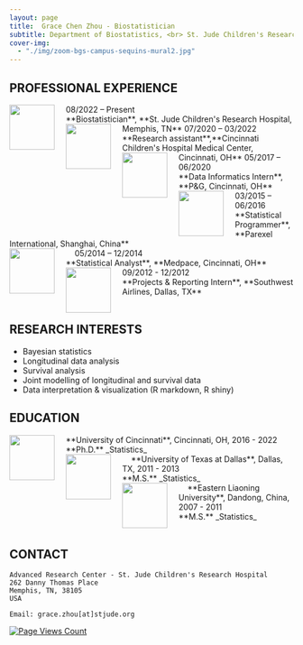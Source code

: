 ```yaml
---
layout: page
title:  Grace Chen Zhou - Biostatistician
subtitle: Department of Biostatistics, <br> St. Jude Children's Research Hospital
cover-img:
  - "./img/zoom-bgs-campus-sequins-mural2.jpg"
---
```


<style type="text/css">
.intro-header .page-heading h1 {
  margin-top: 0;
  font-size: 3.125rem;
}
</style>

## PROFESSIONAL EXPERIENCE
<img src="../../img/StJude.jpeg" align="left" height="80px" width="80px" style="margin-right: 20px;"> 
08/2022 – Present 		<br>
**Biostatistician**, **St. Jude Children's Research Hospital, Memphis, TN**

<img src="../../img/cchmc.png" align="left" height="80px" width="80px" style="margin-right: 20px;"> 
07/2020 – 03/2022 		<br>
**Research assistant**,**Cincinnati Children's Hospital Medical Center, Cincinnati, OH**

<img src="../../img/pg.png" align="left" height="80px" width="80px" style="margin-right: 20px;"> 
05/2017 – 06/2020 		<br>
**Data Informatics Intern**, **P&G, Cincinnati, OH**

<img src="../../img/parexel.png" align="left" height="80px" width="80px" style="margin-right: 20px;"> 
03/2015 – 06/2016 	<br>
**Statistical Programmer**, **Parexel International, Shanghai, China**	<br>&nbsp; &nbsp; 

<img src="../../img/medpace.png" align="left" height="80px" width="80px" style="margin-right: 20px;"> 
05/2014 – 12/2014 	<br>
**Statistical Analyst**, **Medpace, Cincinnati, OH**

<img src="../../img/southwest.png" align="left" height="80px" width="80px" style="margin-right: 20px;"> 
09/2012 - 12/2012 	<br>
**Projects & Reporting Intern**, **Southwest Airlines, Dallas, TX**	<br>&nbsp; &nbsp; 

## RESEARCH INTERESTS
- Bayesian statistics
- Longitudinal data analysis
- Survival analysis
- Joint modelling of longitudinal and survival data
- Data interpretation & visualization (R markdown, R shiny)


## EDUCATION

<img src="../../img/UC.png" align="left" height="80px" width="80px" style="margin-right: 20px;"> 
**University of Cincinnati**, Cincinnati, OH, 2016 - 2022 <br>
**Ph.D.** 
_Statistics_	<br>&nbsp; &nbsp; 

<img src="../../img/utd.jpeg" align="left" height="80px" width="80px" style="margin-right: 20px;"> 
**University of Texas at Dallas**, Dallas, TX, 2011 - 2013 <br>
**M.S.** 
_Statistics_	<br>&nbsp; &nbsp; 

<img src="../../img/liaodong.png" align="left" height="80px" width="80px" style="margin-right: 20px;"> 
**Eastern Liaoning University**, Dandong, China, 2007 - 2011 <br>
**M.S.** 
_Statistics_	<br>&nbsp; &nbsp; 

## CONTACT

```
Advanced Research Center - St. Jude Children's Research Hospital
262 Danny Thomas Place
Memphis, TN, 38105
USA

Email: grace.zhou[at]stjude.org
```



[![Page Views Count](https://badges.toozhao.com/badges/01FCTPWJHBAA7H2Y0Z2MQ8B7PJ/green.svg)](https://badges.toozhao.com/stats/01FCTPWJHBAA7H2Y0Z2MQ8B7PJ "Get your own page views count badge on badges.toozhao.com")
